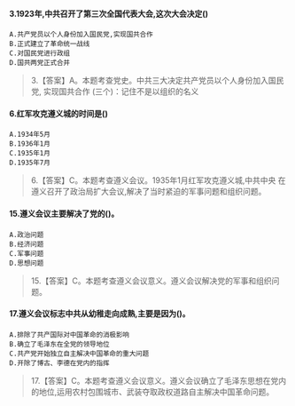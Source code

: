 #### 3.1923年,中共召开了第三次全国代表大会,这次大会决定()
    A.共产党员以个人身份加入国民党,实现国共合作
    B.正式建立了革命统一战线
    C.对国民党进行政组
    D.国共两党正式合并
>   3.【答案】A。本题考查党史。中共三大决定共产党员以个人身份加入国民党,
    实现国共合作
    (三个)：记住不是以组织的名义

#### 6.红军攻克遵义城的时间是()
    A.1934年5月
    B.1936年1月
    C.1935年1月
    D.1935年7月
>   6.【答案】C。本题考查遵义会议。1935年1月红军攻克遵义城,中共中央
    在遵义召开了政治局扩大会议,解决了当时紧迫的军事问题和组织问题。

#### 15.遵义会议主要解决了党的()。
    A.政治问题
    B.经济问题
    C.军事问题
    D.思想问题
>   15.【答案】C。本题考查遵义会议意义。遵义会议解决党的军事和组织问题。

#### 17.遵义会议标志中共从幼稚走向成熟,主要是因为()。
    A.排除了共产国际对中国革命的消极影响
    B.确立了毛泽东在全党的领导地位
    C.共产党开始独立自主解决中国革命的重大问题
    D.开除了博古、李德在党内的指挥
>   17.【答案】C。本题考查遵义会议意义。遵义会议确立了毛泽东思想在党内
    的地位,运用农村包围城市、武装夺取政权道路自主解决中国革命问题。
















        